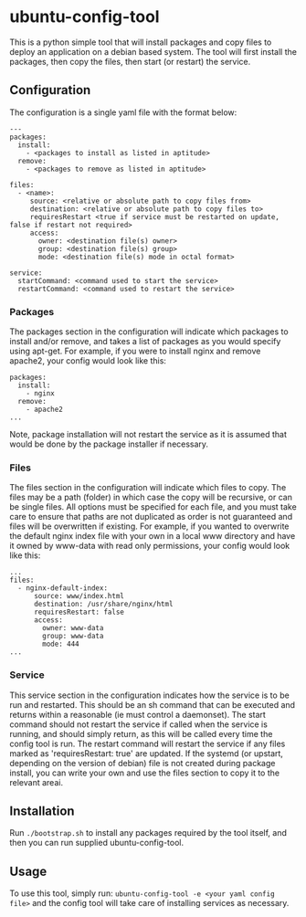 # ubuntu-config-tool

This is a python simple tool that will install packages and copy files to deploy an application on a debian based system.
The tool will first install the packages, then copy the files, then start (or restart) the service.

## Configuration

The configuration is a single yaml file with the format below:

```
---
packages:
  install:
    - <packages to install as listed in aptitude>
  remove:
    - <packages to remove as listed in aptitude>

files:
  - <name>:
     source: <relative or absolute path to copy files from>
     destination: <relative or absolute path to copy files to>
     requiresRestart <true if service must be restarted on update, false if restart not required>
     access:
       owner: <destination file(s) owner>
       group: <destination file(s) group>
       mode: <destination file(s) mode in octal format>

service:
  startCommand: <command used to start the service>
  restartCommand: <command used to restart the service>
```

### Packages

The packages section in the configuration will indicate which packages to install and/or remove, and takes a list of packages as you would specify using apt-get.
For example, if you were to install nginx and remove apache2, your config would look like this:

```
packages:
  install:
    - nginx
  remove:
    - apache2
...
```
Note, package installation will not restart the service as it is assumed that would be done by the package installer if necessary.

### Files

The files section in the configuration will indicate which files to copy. The files may be a path (folder) in which case the copy will be recursive, or can be single files.
All options must be specified for each file, and you must take care to ensure that paths are not duplicated as order is not guaranteed and files will be overwritten if existing.
For example, if you wanted to overwrite the default nginx index file with your own in a local www directory and have it owned by www-data with read only permissions, your config would look like this:
```
...
files:
  - nginx-default-index:
      source: www/index.html
      destination: /usr/share/nginx/html
      requiresRestart: false
      access:
        owner: www-data
        group: www-data
        mode: 444
...
```

### Service

This service section in the configuration indicates how the service is to be run and restarted. This should be an sh command that can be executed and returns within a reasonable (ie must control a daemonset).
The start command should not restart the service if called when the service is running, and should simply return, as this will be called every time the config tool is run.
The restart command will restart the service if any files marked as 'requiresRestart: true' are updated.
If the systemd (or upstart, depending on the version of debian) file is not created during package install, you can write your own and use the files section to copy it to the relevant areai.

## Installation

Run `./bootstrap.sh` to install any packages required by the tool itself, and then you can run supplied ubuntu-config-tool.

## Usage

To use this tool, simply run: `ubuntu-config-tool -e <your yaml config file>` and the config tool will take care of installing services as necessary.
